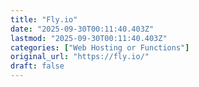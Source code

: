 ```yaml
---
title: "Fly.io"
date: "2025-09-30T00:11:40.403Z"
lastmod: "2025-09-30T00:11:40.403Z"
categories: ["Web Hosting or Functions"]
original_url: "https://fly.io/"
draft: false
---
```

